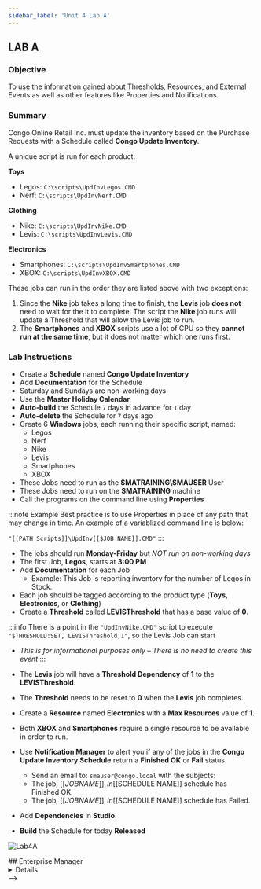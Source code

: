 ```yaml
---
sidebar_label: 'Unit 4 Lab A'
---
```


## LAB A

### Objective

To use the information gained about Thresholds, Resources, and External Events as well as other features like Properties and Notifications.

### Summary

Congo Online Retail Inc. must update the inventory based on the Purchase Requests with a Schedule called **Congo Update Inventory**. 

A unique script is run for each product:

**Toys** 

* Legos: ```C:\scripts\UpdInvLegos.CMD``` 
* Nerf: ```C:\scripts\UpdInvNerf.CMD```

**Clothing**

* Nike: ```C:\scripts\UpdInvNike.CMD```   
* Levis: ```C:\scripts\UpdInvLevis.CMD``` 

**Electronics**

* Smartphones: ```C:\scripts\UpdInvSmartphones.CMD``` 
* XBOX: ```C:\scripts\UpdInvXBOX.CMD```


These jobs can run in the order they are listed above with two exceptions:

1.  Since the **Nike** job takes a long time to finish, the **Levis** job **does not** need to wait for the it to complete. The script the **Nike** job runs will update a Threshold that will allow the Levis job to run.
2.  The **Smartphones** and **XBOX** scripts use a lot of CPU so they **cannot run at the same time**, but it does not matter which one runs first.

### Lab Instructions

* Create a **Schedule** named **Congo Update Inventory**
* Add **Documentation** for the Schedule
* Saturday and Sundays are non-working days 
* Use the **Master Holiday Calendar** 
* **Auto-build** the Schedule ```7``` days in advance for ```1``` day
* **Auto-delete** the Schedule for ```7``` days ago
* Create 6 **Windows** jobs, each running their specific script, named: 
  * Legos
  * Nerf
  * Nike
  * Levis
  * Smartphones
  * XBOX
* These Jobs need to run as the **SMATRAINING\SMAUSER** User
* These Jobs need to run on the **SMATRAINING** machine
* Call the programs on the command line using **Properties**

:::note Example
Best practice is to use Properties in place of any path that may change in time. An example of a variablized command line is below: 

```"[[PATH_Scripts]]\UpdInv[[$JOB NAME]].CMD"```
:::

* The jobs should run **Monday-Friday** but _NOT run on non-working days_
* The first Job, **Legos**, starts at **3:00 PM**
* Add **Documentation** for each Job  
  * Example: This Job is reporting inventory for the number of Legos in Stock.
* Each job should be tagged according to the product type (**Toys**, **Electronics**, or **Clothing**)
* Create a **Threshold** called **LEVISThreshold** that has a base value of **0**.

:::info
There is a point in the ```"UpdInvNike.CMD"``` script to execute ```"$THRESHOLD:SET, LEVISThreshold,1"```, so the Levis Job can start
* _This is for informational purposes only – There is no need to create this event_
:::

* The **Levis** job will have a **Threshold Dependency** of **1** to the **LEVISThreshold**. 
* The **Threshold** needs to be reset to **0** when the **Levis** job completes.
* Create a **Resource** named **Electronics** with a **Max Resources** value of **1**.
* Both **XBOX** and **Smartphones** require a single resource to be available in order to run.
* Use **Notification Manager** to alert you if any of the jobs in the **Congo Update Inventory Schedule** return a **Finished OK** or **Fail** status. 
  * Send an email to: ```smauser@congo.local``` with the subjects:  
  * The job, [[$JOB NAME]], in [[$SCHEDULE NAME]] schedule has Finished OK.
  * The job, [[$JOB NAME]], in [[$SCHEDULE NAME]] schedule has Failed.
* Add **Dependencies** in **Studio**.
* **Build** the Schedule for today **Released**

![Lab4A](../static/imgbasic/lab4aSM.png)

<!-->
## Enterprise Manager

<details>

:::tip [Walkthrough Video - Unit 4 Lab A](../static/videobasic/U4LabA.mp4)

:::


**Lab Instructions**:  

* Create a **Schedule** named **Congo Update Inventory**
* Saturday and Sundays are non-working days 
* **Auto-build** the Schedule ```7``` days in advance for ```1``` day
* **Auto-delete** the Schedule for ```7``` days ago
* Add **Documentation** for the Schedule
* Use the Master Holiday Calendar 

* Create 6 **Windows** Jobs named: 
    * Legos
	* Nerf
	* Nike
	* Levis
	* Smartphones
	* XBOX

* These Jobs need to run as the ```SMATRAINING\SMAUSER``` **User ID**
* These Jobs need to run on the ```SMATRAINING``` **machine**
* Call the programs on the command line using a **Global Property**

:::note Example
use the Global Property you create previously that has the path for ```C:\Scripts```: 

```
"[[scripts]]\UpdInvLegos.CMD"
```
:::

* These Jobs need to run **Monday-Friday** and _not run on non-working days_
* The first Job, **Legos**, starts at ```3:00 PM```
* Add **Documentation** for each Job  
:::note Example
This Job is reporting inventory for the number of Legos in Stock
:::
* **Tag** the 6 Jobs according to the product type (**Toys**, **Electronics**, or **Clothing**)
*	Create a **Threshold** named **LEVISThreshold** and give it a value of ```0```  

:::info
There is a point in the ```"UpdInvNike.CMD"``` script to execute ```"$THRESHOLD:SET, LEVISThreshold,1"```, so the Levis Job can start
* _This is for informational purposes only – There is no need to create this event_
:::

* On the **Levis** Job, create a **Threshold Dependency** on the **LEVISThreshold** requiring a value of 1 
* Add a ```$THRESHOLD:SET``` event to the **Levis** Job to set the **LEVISThreshold** value back to ```0``` upon the Job completing
* Add a **Resource** named **Electronics** with a **Max Resources** value of ```1```
* Add a **Resource Dependency** for the **Smartphones** and **XBOX** Jobs to require a **Resource** of ```1```  
Note: The **Smartphones** and **XBOXConsoles** scripts will use the **Resource** feature to avoid running at the same time
* Use **Notification Manager** to setup alerts if Jobs in the **Congo Update Inventory Schedule** finish **OK** or **Fail**. 
* Send an email to: ```smauser@congo.local``` with the subject:  
A Job in ```[[$SCHEDULE NAME]]``` Schedule has **Failed**   
OR  
A Job in ```[[$SCHEDULE NAME]]``` Schedule has **Finished OK**

Upon completion, view the results in **Workflow designer**

**Build** the Schedule for today **Released**

![](../static/imgbasic/423.png)

</details>
-->

